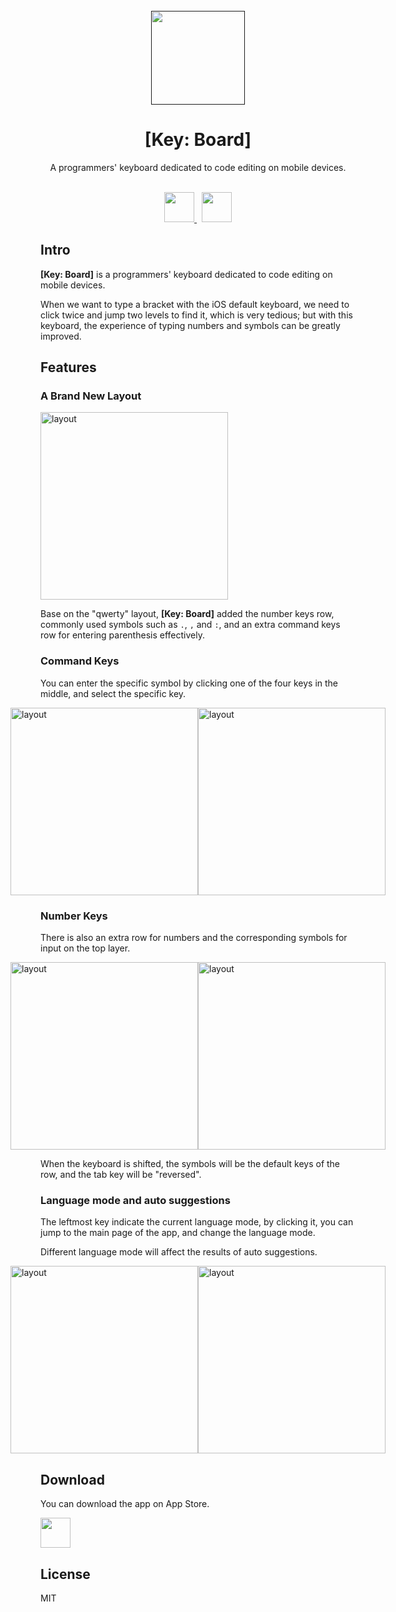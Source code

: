 <br>
<div align="center">
  <a href="">
    <img src="https://user-images.githubusercontent.com/37015336/210157493-f5a18b21-59db-4031-9e19-b3fd16cbe92e.png" width="150" height="150"/>
  </a>

  <h1>[Key: Board]</h1>
  <p>A programmers' keyboard dedicated to code editing on mobile devices.</p>
  <br>
</div>
<div align="center">
  <a href="https://apps.apple.com/us/app/">
    <img src="https://user-images.githubusercontent.com/37015336/210157554-3b4d9ad1-57ed-40b0-b524-e594d912ad37.png" height="48" />
  </a>
  <img width="4" />
  <a href="https://github.com/glintonliao/Key-Board/release/">
    <img src="https://user-images.githubusercontent.com/37015336/210157397-c71b7dd4-8e15-45e9-99bb-9b17491c73e9.png" height="48" />
  </a>
</div>

## Intro

**[Key: Board]** is a programmers' keyboard dedicated to code editing on mobile devices. 

When we want to type a bracket with the iOS default keyboard, we need to click twice and jump two levels to find it, which is very tedious; but with this keyboard, the experience of typing numbers and symbols can be greatly improved.

## Features

### A Brand New Layout

<img src="https://user-images.githubusercontent.com/37015336/210156795-d229d2a4-6a0e-4ec9-8400-cf4e9fede289.png" alt="layout" style="width: 300px" />

Base on the "qwerty" layout, **[Key: Board]** added the number keys row, commonly used symbols such as `.`, `,` and `:`, and an extra command keys row for entering parenthesis effectively.

### Command Keys

You can enter the specific symbol by clicking one of the four keys in the middle, and select the specific key.

<div style="display: flex; justify-content: center;">
  <img src="https://user-images.githubusercontent.com/37015336/210156795-d229d2a4-6a0e-4ec9-8400-cf4e9fede289.png" alt="layout" style="width: 300px" />
  <img width="15" />
  <img src="https://user-images.githubusercontent.com/37015336/210157988-5e6b69bb-6474-4bbf-b1e9-e96f9381a1e8.png" alt="layout" style="width: 300px" />
</div>

### Number Keys

There is also an extra row for numbers and the corresponding symbols for input on the top layer.

<div style="display: flex; justify-content: center;">
  <img src="https://user-images.githubusercontent.com/37015336/210156795-d229d2a4-6a0e-4ec9-8400-cf4e9fede289.png" alt="layout" style="width: 300px" />
  <img width="15" />
  <img src="https://user-images.githubusercontent.com/37015336/210158029-830d07e3-d149-49bd-abd8-3809ddd3c3f5.png" alt="layout" style="width: 300px" />
</div>

When the keyboard is shifted, the symbols will be the default keys of the row, and the tab key will be "reversed".

### Language mode and auto suggestions

The leftmost key indicate the current language mode, by clicking it, you can jump to the main page of the app, and change the language mode.

Different language mode will affect the results of auto suggestions.

<div style="display: flex; justify-content: center;">
  <img src="https://user-images.githubusercontent.com/37015336/210158240-01588f19-4f0c-4483-9075-b14e268fe605.png" alt="layout" style="width: 300px" />
  <img width="15" />
  <img src="https://user-images.githubusercontent.com/37015336/210158235-701361bf-c928-4573-b0b1-f9b80e5b3097.png" alt="layout" style="width: 300px" />
</div>

## Download

You can download the app on App Store.

<a href="https://apps.apple.com/us/app/">
  <img src="https://user-images.githubusercontent.com/37015336/210157554-3b4d9ad1-57ed-40b0-b524-e594d912ad37.png" height="48" />
</a>

## License

MIT
